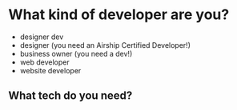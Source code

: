 # What kind of developer are you?
- designer dev
- designer (you need an Airship Certified Developer!)
- business owner (you need a dev!)
- web developer
- website developer

## What tech do you need?
